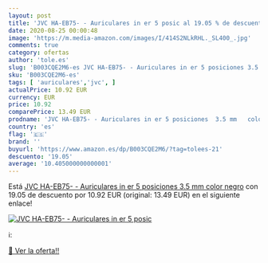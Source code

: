 ```yaml
---
layout: post
title: 'JVC HA-EB75- - Auriculares in er 5 posic al 19.05 % de descuento'
date: 2020-08-25 00:00:48
image: 'https://m.media-amazon.com/images/I/414S2NLkRHL._SL400_.jpg'
comments: true
category: ofertas
author: 'tole.es'
slug: 'B003CQE2M6-es JVC HA-EB75- - Auriculares in er 5 posiciones 3.5 mm color...'
sku: 'B003CQE2M6-es'
tags: [ 'auriculares','jvc', ]
actualPrice: 10.92 EUR
currency: EUR
price: 10.92
comparePrice: 13.49 EUR
prodname: 'JVC HA-EB75- - Auriculares in er 5 posiciones  3.5 mm   color negro'
country: 'es'
flag: '🇪🇸'
brand: ''
buyurl: 'https://www.amazon.es/dp/B003CQE2M6/?tag=tolees-21'
descuento: '19.05'
average: '10.405000000000001'
---
```


Está [JVC HA-EB75- - Auriculares in er 5 posiciones  3.5 mm   color negro](https://www.amazon.es/dp/B003CQE2M6/?tag=tolees-21) con 19.05 de descuento por 10.92 EUR (original: 13.49 EUR) en el siguiente enlace!

[![JVC HA-EB75- - Auriculares in er 5 posic](https://m.media-amazon.com/images/I/414S2NLkRHL._SL400_.jpg)](https://www.amazon.es/dp/B003CQE2M6/?tag=tolees-21)

ℹ️:


[🛒 Ver la oferta!!](https://www.amazon.es/dp/B003CQE2M6/?tag=tolees-21)
